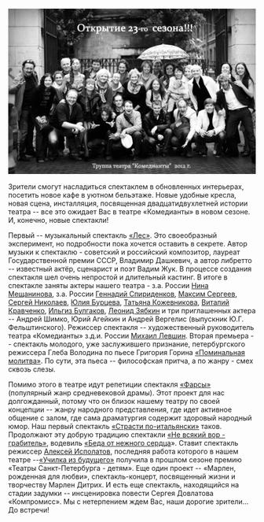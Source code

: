 ![](image-01.jpg)


Зрители смогут насладиться спектаклем в обновленных интерьерах, посетить новое кафе в уютном бельэтаже. Новые удобные кресла, новая сцена, инсталляция, посвященная двадцатидвухлетней истории театра -- все это ожидает Вас в театре «Комедианты» в новом сезоне. И, конечно, новые спектакли!


Первый -- музыкальный спектакль [«Лес»][0]. Это своеобразный эксперимент, но подробности пока хочется оставить в секрете. Автор музыки к спектаклю - советский и российский композитор, лауреат Государственной премии СССР, Владимир Дашкевич, а автор либретто -- известный актёр, сценарист и поэт Вадим Жук. В процессе создания спектакля шел очень непростой и длительный кастинг. В итоге в спектакле заняты актеры нашего театра - з.а. России [Нина Мещанинова][1], з.а. России [Геннадий Спириденков][2], [Максим Сергеев][3], [Сергей Николаев][4], [Юлия Бурцева][5], [Татьяна Кожевникова][6], [Виталий Кравченко][7], [Ильгиз Булгаков][8], [Леонид Зябкин][9] и три приглашенных актера -- Андрей Шимко, Юрий Агейкин и Андрей Вергелис (выпускник Ю.Г. Фельштинского). Режиссер спектакля -- художественный руководитель театра «Комедианты» з.д.и. России [Михаил Левшин][10]. Вторая премьера -- спектакль молодого, уже заслужившего признание, петербургского режиссера Глеба Володина по пьесе Григория Горина [«Поминальная молитва»][11]. По сути, эта пьеса -- философская притча, а по жанру - смех сквозь слезы.


Помимо этого в театре идут репетиции спектакля [«Фарсы»][12] (популярный жанр средневековой драмы). Этот проект для нас долгожданный, потому что он близок нашему театру по своей концепции -- жанру народного представления, где идет активное общение с залом, где сама драматургия содержит здоровый народный юмор. Наш первый спектакль [«Страсти по-итальянски»][13] таков. Продолжают эту добрую традицию спектакли [«Не всякий вор - грабитель»][14], водевиль [«Беда от нежного сердца][15]». Ставит спектакль режиссер [Алексей Исполатов][16], последняя работа которого в нашем театре --[«Училка из будущего»][17] получила в прошлом сезоне премию «Театры Санкт-Петербурга - детям». Еще один проект -- «Марлен, рожденная для любви», спектакль-концерт, посвященный жизни и творчеству Марлен Дитрих. И есть еще спектакль, находящийся на стадии задумки -- инсценировка повести Сергея Довлатова «Компромисс». Мы с нетерпением ждем Вас, наши дорогие зрители... До встречи!

[0]: ../../performance/les "Лес"
[1]: ../../person/nina-meschaninova "Нина Мещанинова"
[2]: ../../person/gennadii-spiridenkov "Геннадий Спириденков"
[3]: ../../person/maksim-sergeev "Максим Сергеев"
[4]: ../../person/sergei-nikolaev "Сергей Николаев"
[5]: ../../person/yuliya-burtseva "Юлия Бурцева"
[6]: ../../person/tatyana-kozhevnikova "Татьяна Кожевникова"
[7]: ../../person/vitalii-kravchenko "Виталий Кравченко"
[8]: ../../person/ilgiz-bulgakov "Ильгиз Булгаков"
[9]: ../../person/leonid-zyabkin "Леонид Зябкин"
[10]: ../../person/mikhail-levshin "Михаил Левшин"
[11]: ../../performance/pominalnaya-molitva "Поминальная молитва"
[12]: ../../performance/farsy "Фарсы"
[13]: ../../performance/strasti-po-italyanski "Страсти по-итальянски"
[14]: ../../performance/ne-vsyakii-vor-grabitel "Не всякий вор — грабитель"
[15]: ../../performance/beda-ot-nezhnogo-serdtsa "Беда от нежного сердца"
[16]: ../../person/aleksei-ispolatov "Алексей Исполатов"
[17]: ../../performance/uchilka-iz-buduschego "Училка из будущего"